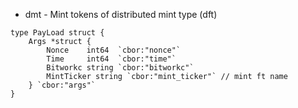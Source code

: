 - dmt - Mint tokens of distributed mint type (dft)

``` 
type PayLoad struct {
	Args *struct {
        Nonce    int64  `cbor:"nonce"`
        Time     int64  `cbor:"time"`
        Bitworkc string `cbor:"bitworkc"`
        MintTicker string `cbor:"mint_ticker"` // mint ft name
    } `cbor:"args"`
}
``` 